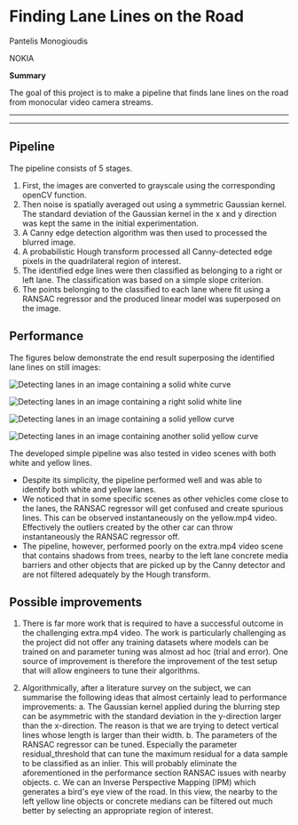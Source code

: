 # **Finding Lane Lines on the Road**

Pantelis Monogioudis

NOKIA

**Summary**

The goal of this project is to make a pipeline that finds lane lines on
the road from monocular video camera streams.

---

[//]: # (Image References)

[out_solidWhiteCurve]: /test_images/out_solidWhiteCurve.jpg "Detecting
lanes in an image containing a solid white curve"

[out_solidWhiteRight]: https://github.com/pantelis/FindingLaneLines/blob/master/test_images/out_solidWhiteRight.jpg "Detecting
lanes in an image containing a right solid white line"

[out_solidYellowCurve]: https://github.com/pantelis/FindingLaneLines/blob/master/test_images/out_solidYellowCurve.jpg "Detecting
lanes in an image containing a solid yellow curve"

[out_solidYellowCurve2]: https://github.com/pantelis/FindingLaneLines/blob/master/test_images/out_solidYellowCurve2.jpg "Detecting
lanes in an image containing another solid yellow curve"


---

## Pipeline
The pipeline consists of 5 stages.

1. First, the images are converted to grayscale using the corresponding
   openCV function.
2. Then noise is spatially averaged out using a symmetric Gaussian
   kernel. The standard deviation of the Gaussian kernel in the x and y
   direction was kept the same in the initial experimentation.
3. A Canny edge detection algorithm was then used to processed the
   blurred image.
4. A probabilistic Hough transform processed all Canny-detected edge
   pixels in the quadrilateral region of interest.
5. The identified edge lines were then classified as belonging to a
   right or left lane. The classification was based on a simple slope
   criterion.
6. The points belonging to the classified to each lane where fit using a
   RANSAC regressor and the produced linear model was superposed on the
   image.

## Performance
The figures below demonstrate the end result superposing the identified
lane lines on still images:

![Detecting
lanes in an image containing a solid white curve][out_solidWhiteCurve]

![Detecting
lanes in an image containing a right solid white line][out_solidWhiteRight]

![Detecting lanes in an image containing a solid
yellow curve][out_solidYellowCurve]

![Detecting lanes in an image containing another solid
yellow curve][out_solidYellowCurve2]

The developed simple pipeline was also tested in video scenes with both
white and yellow lines.

* Despite its simplicity, the pipeline performed well and was able to
  identify both white and yellow lanes.
* We noticed that in some specific scenes as other vehicles come close
  to the lanes, the RANSAC regressor will get confused and create
  spurious lines. This can be observed instantaneously on the yellow.mp4
  video. Effectively the outliers created by the other car can throw
  instantaneously the RANSAC regressor off.
* The pipeline, however, performed poorly on the extra.mp4 video scene
  that contains shadows from trees, nearby to the left lane concrete
  media barriers and other objects that are picked up by
  the Canny detector and are not filtered adequately by the Hough
  transform.


## Possible improvements
1. There is far more work that is required to have a successful outcome
   in the challenging extra.mp4 video. The work is particularly
   challenging as the project did not offer any training datasets where
   models can be trained on and parameter tuning was almost ad hoc
   (trial and error). One source of improvement is therefore the
   improvement of the test setup that will allow engineers to tune their
   algorithms.

2. Algorithmically, after a literature survey on the subject, we can
   summarise the following ideas that almost certainly lead to
   performance improvements: a. The Gaussian kernel applied during the
   blurring step can be asymmetric with the standard deviation in the
   y-direction larger than the x-direction. The reason is that we are
   trying to detect vertical lines whose length is larger than their
   width. b. The parameters of the RANSAC regressor can be tuned.
   Especially the parameter residual_threshold that can tune the maximum
   residual for a data sample to be classified as an inlier. This will
   probably eliminate the aforementioned in the performance section
   RANSAC issues with nearby objects. c. We can an Inverse Perspective
   Mapping (IPM) which generates a bird's eye view of the road. In this
   view, the nearby to the left yellow line objects or concrete medians
   can be filtered out much better by selecting an appropriate region of
   interest.

